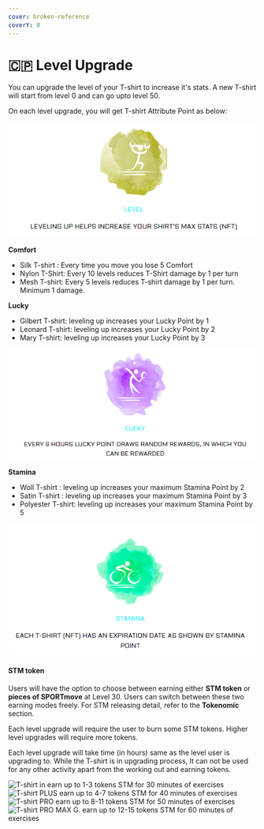 ```yaml
---
cover: broken-reference
coverY: 0
---
```


# 🇨🇵 Level Upgrade

You can upgrade the level of your T-shirt to increase it's stats. A new T-shirt will start from level 0 and can go upto level 50.&#x20;

On each level upgrade, you will get  T-shirt Attribute Point as below:&#x20;

![](../.gitbook/assets/level.PNG)

**Comfort**

* Silk T-shirt : Every time you move you lose 5 Comfort
* Nylon T-Shirt: Every 10 levels reduces T-Shirt damage by 1 per turn
* Mesh T-shirt: Every 5 levels reduces T-shirt damage by 1 per turn. Minimum 1 damage.

**Lucky**

* Gilbert T-shirt: leveling up increases your Lucky Point by 1
* Leonard T-shirt: leveling up increases your Lucky Point by 2
* Mary T-shirt: leveling up increases your Lucky Point by 3

![](../.gitbook/assets/aa.PNG)

**Stamina**

* Woll T-shirt : leveling up increases your maximum Stamina Point by 2
* Satin T-shirt : leveling up increases your maximum Stamina Point by 3
* Polyester T-shirt: leveling up increases your maximum Stamina Point by 5

![](../.gitbook/assets/stamina.PNG)

#### STM token

Users will have the option to choose between earning either **STM token** or **pieces of SPORTmove** at Level 30. Users can switch between these two earning modes freely. For STM releasing detail, refer to the **Tokenomic** section.

Each level upgrade will require the user to burn some STM tokens. Higher level upgrades will require more tokens.

Each level upgrade will take time (in hours) same as the level user is upgrading to. While the  T-shirt is in upgrading process, It can not be used for any other activity apart from the working out and earning tokens.

![T-shirt  in
earn up to 1-3 tokens STM for 30 minutes of exercises](<../.gitbook/assets/CHAMPION (3).png>) ![T-shirt PLUS
earn up to 4-7 tokens STM for 40 minutes of exercises](<../.gitbook/assets/RARE (1).png>) ![T-shirt PRO
earn up to 8-11 tokens STM for 50 minutes of exercises](<../.gitbook/assets/SUPERRARE (3).png>) ![T-shirt PRO MAX G.
earn up to 12-15 tokens STM for 60 minutes of exercises](<../.gitbook/assets/COMMON (1).png>)

